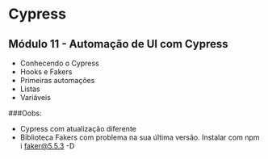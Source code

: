 # Cypress

## Módulo 11 - Automação de UI com Cypress

* Conhecendo o Cypress
* Hooks e Fakers
* Primeiras automações
* Listas
* Variáveis

###Oobs:
* Cypress com atualização diferente
* Biblioteca Fakers com problema na sua última versão. Instalar com npm i faker@5.5.3 -D
